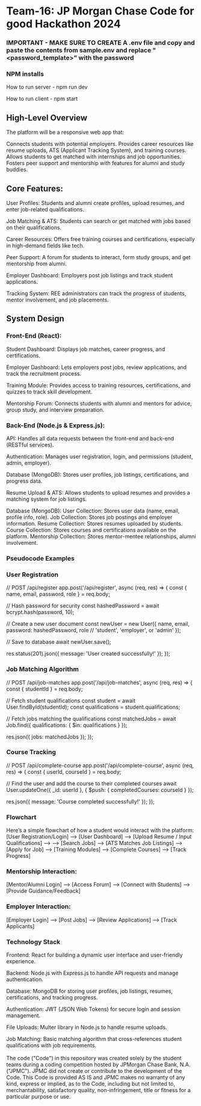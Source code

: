 # Team-16: JP Morgan Chase Code for good Hackathon 2024

### IMPORTANT - MAKE SURE TO CREATE A .env file and copy and paste the contents from sample.env and replace "<password_template>" with the password

### NPM installs 

How to run server - npm run dev

How to run client - npm start









## High-Level Overview
The platform will be a responsive web app that:

Connects students with potential employers.
Provides career resources like resume uploads, ATS (Applicant Tracking System), and training courses.
Allows students to get matched with internships and job opportunities.
Fosters peer support and mentorship with features for alumni and study buddies.

## Core Features:
User Profiles: Students and alumni create profiles, upload resumes, and enter job-related qualifications.

Job Matching & ATS: Students can search or get matched with jobs based on their qualifications.

Career Resources: Offers free training courses and certifications, especially in high-demand fields like tech.

Peer Support: A forum for students to interact, form study groups, and get mentorship from alumni.

Employer Dashboard: Employers post job listings and track student applications.

Tracking System: REE administrators can track the progress of students, mentor involvement, and job placements.

## System Design
### Front-End (React):
Student Dashboard: Displays job matches, career progress, and certifications.

Employer Dashboard: Lets employers post jobs, review applications, and track the recruitment process.

Training Module: Provides access to training resources, certifications, and quizzes to track skill development.

Mentorship Forum: Connects students with alumni and mentors for advice, group study, and interview preparation.

### Back-End (Node.js & Express.js):
API: Handles all data requests between the front-end and back-end (RESTful services).

Authentication: Manages user registration, login, and permissions (student, admin, employer).

Database (MongoDB): Stores user profiles, job listings, certifications, and progress data.

Resume Upload & ATS: Allows students to upload resumes and provides a matching system for job listings.

Database (MongoDB):
User Collection: Stores user data (name, email, profile info, role).
Job Collection: Stores job postings and employer information.
Resume Collection: Stores resumes uploaded by students.
Course Collection: Stores courses and certifications available on the platform.
Mentorship Collection: Stores mentor-mentee relationships, alumni involvement.

### Pseudocode Examples
### User Registration
// POST /api/register
app.post('/api/register', async (req, res) => {
  const { name, email, password, role } = req.body;
  
  // Hash password for security
  const hashedPassword = await bcrypt.hash(password, 10);

  // Create a new user document
  const newUser = new User({
    name,
    email,
    password: hashedPassword,
    role  // 'student', 'employer', or 'admin'
  });

  // Save to database
  await newUser.save();
  
  res.status(201).json({ message: 'User created successfully!' });
});

### Job Matching Algorithm
// POST /api/job-matches
app.post('/api/job-matches', async (req, res) => {
  const { studentId } = req.body;

  // Fetch student qualifications
  const student = await User.findById(studentId);
  const qualifications = student.qualifications;

  // Fetch jobs matching the qualifications
  const matchedJobs = await Job.find({
    qualifications: { $in: qualifications }
  });

  res.json({ jobs: matchedJobs });
});

### Course Tracking
// POST /api/complete-course
app.post('/api/complete-course', async (req, res) => {
  const { userId, courseId } = req.body;

  // Find the user and add the course to their completed courses
  await User.updateOne({ _id: userId }, { $push: { completedCourses: courseId } });

  res.json({ message: 'Course completed successfully!' });
});

### Flowchart
Here’s a simple flowchart of how a student would interact with the platform:
[User Registration/Login] --> [User Dashboard] --> [Upload Resume / Input Qualifications] --> 
   --> [Search Jobs] --> [ATS Matches Job Listings] --> [Apply for Job]
       --> [Training Modules] --> [Complete Courses] --> [Track Progress]

### Mentorship Interaction:
[Mentor/Alumni Login] --> [Access Forum] --> [Connect with Students] --> [Provide Guidance/Feedback]

### Employer Interaction:
[Employer Login] --> [Post Jobs] --> [Review Applications] --> [Track Applicants]

### Technology Stack
Frontend: React for building a dynamic user interface and user-friendly experience.

Backend: Node.js with Express.js to handle API requests and manage authentication.

Database: MongoDB for storing user profiles, job listings, resumes, certifications, and tracking progress.

Authentication: JWT (JSON Web Tokens) for secure login and session management.

File Uploads: Multer library in Node.js to handle resume uploads.

Job Matching: Basic matching algorithm that cross-references student qualifications with job requirements.
 <br /> <br /> The code ("Code") in this repository was created solely by the student teams during a coding competition hosted by JPMorgan Chase Bank, N.A. ("JPMC"). JPMC did not create or contribute to the development of the Code. This Code is provided AS IS and JPMC makes no warranty of any kind, express or implied, as to the Code, including but not limited to, merchantability, satisfactory quality, non-infringement, title or fitness for a particular purpose or use.